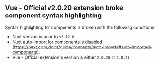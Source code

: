 ## Vue - Official v2.0.20 extension broke component syntax highlighting

Syntax highlighting for components is broken with the following conditions:

- Nuxt version is prior to `v3.12.0`.
- Nuxt auto-import for components is disabled (https://nuxt.com/docs/guide/concepts/auto-imports#auto-imported-components).
- Vue - Official extension's version is either `2.0.20` or `2.0.21`.
